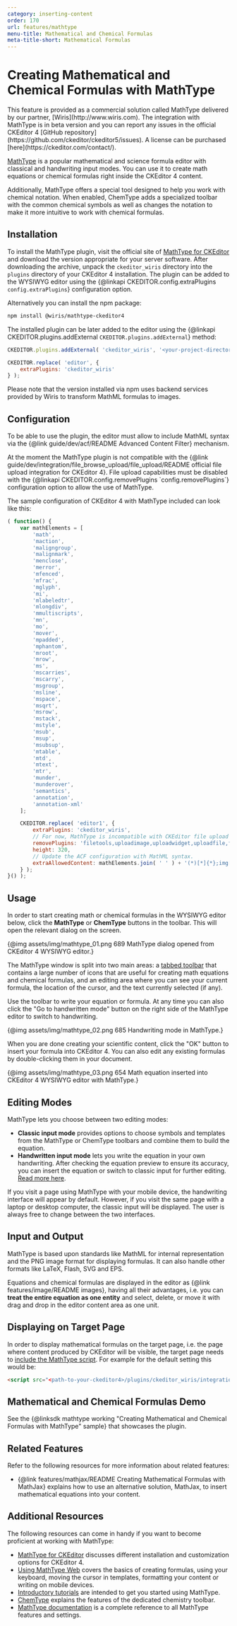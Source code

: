 ```yaml
---
category: inserting-content
order: 170
url: features/mathtype
menu-title: Mathematical and Chemical Formulas
meta-title-short: Mathematical Formulas
---
```

<!--
Copyright (c) 2003-2019, CKSource - Frederico Knabben. All rights reserved.
For licensing, see LICENSE.md.
-->

# Creating Mathematical and Chemical Formulas with MathType

<info-box info="">
	This feature is provided as a commercial solution called MathType delivered by our partner, [Wiris](http://www.wiris.com).
	The integration with MathType is in beta version and you can report any issues in the official CKEditor 4 [GitHub repository](https://github.com/ckeditor/ckeditor5/issues). A license can be purchased [here](https://ckeditor.com/contact/).
</info-box>

[MathType](http://www.wiris.com/en/mathtype) is a popular mathematical and science formula editor with classical and handwriting input modes. You can use it to create math equations or chemical formulas right inside the CKEditor 4 content.

Additionally, MathType offers a special tool designed to help you work with chemical notation. When enabled, ChemType adds a specialized toolbar with the common chemical symbols as well as changes the notation to make it more intuitive to work with chemical formulas.

## Installation

To install the MathType plugin, visit the official site of [MathType for CKEditor](https://docs.wiris.com/en/mathtype/mathtype_web/integrations/html/ckeditor) and download the version appropriate for your server software. After downloading the archive, unpack the `ckeditor_wiris` directory into the `plugins` directory of your CKEditor 4 installation. The plugin can be added to the WYSIWYG editor using the {@linkapi CKEDITOR.config.extraPlugins `config.extraPlugins`} configuration option.

Alternatively you can install the npm package:

```bash
npm install @wiris/mathtype-ckeditor4
```

The installed plugin can be later added to the editor using the {@linkapi CKEDITOR.plugins.addExternal `CKEDITOR.plugins.addExternal`} method:

```js
CKEDITOR.plugins.addExternal( 'ckeditor_wiris', '<your-project-directory>/node_modules/@wiris/mathtype-ckeditor4/plugin.js' );

CKEDITOR.replace( 'editor', {
	extraPlugins: 'ckeditor_wiris'
} );
```

Please note that the version installed via npm uses backend services provided by Wiris to transform MathML formulas to images.

## Configuration

To be able to use the plugin, the editor must allow to include MathML syntax via the {@link guide/dev/acf/README Advanced Content Filter} mechanism.

<info-box info="">
	At the moment the MathType plugin is not compatible with the {@link guide/dev/integration/file_browse_upload/file_upload/README official file upload integration for CKEditor 4}. File upload capabilities must be disabled with the {@linkapi CKEDITOR.config.removePlugins `config.removePlugins`} configuration option to allow the use of MathType.
</info-box>

The sample configuration of CKEditor 4 with MathType included can look like this:

```js
( function() {
	var mathElements = [
		'math',
		'maction',
		'maligngroup',
		'malignmark',
		'menclose',
		'merror',
		'mfenced',
		'mfrac',
		'mglyph',
		'mi',
		'mlabeledtr',
		'mlongdiv',
		'mmultiscripts',
		'mn',
		'mo',
		'mover',
		'mpadded',
		'mphantom',
		'mroot',
		'mrow',
		'ms',
		'mscarries',
		'mscarry',
		'msgroup',
		'msline',
		'mspace',
		'msqrt',
		'msrow',
		'mstack',
		'mstyle',
		'msub',
		'msup',
		'msubsup',
		'mtable',
		'mtd',
		'mtext',
		'mtr',
		'munder',
		'munderover',
		'semantics',
		'annotation',
		'annotation-xml'
	];

	CKEDITOR.replace( 'editor1', {
		extraPlugins: 'ckeditor_wiris',
		// For now, MathType is incompatible with CKEditor file upload plugins.
		removePlugins: 'filetools,uploadimage,uploadwidget,uploadfile,filebrowser,easyimage',
		height: 320,
		// Update the ACF configuration with MathML syntax.
		extraAllowedContent: mathElements.join( ' ' ) + '(*)[*]{*};img[data-mathml,data-custom-editor,role](Wirisformula)'
	} );
}() );
```

## Usage

In order to start creating math or chemical formulas in the WYSIWYG editor below, click the **MathType** or **ChemType** buttons in the toolbar. This will open the relevant dialog on the screen.

{@img assets/img/mathtype_01.png 689 MathType dialog opened from CKEditor 4 WYSIWYG editor.}

The MathType window is split into two main areas: a [tabbed toolbar](https://docs.wiris.com/en/mathtype/mathtype_web/toolbar) that contains a large number of icons that are useful for creating math equations and chemical formulas, and an editing area where you can see your current formula, the location of the cursor, and the text currently selected (if any).

Use the toolbar to write your equation or formula. At any time you can also click the "Go to handwritten mode" button on the right side of the MathType editor to switch to handwriting.

{@img assets/img/mathtype_02.png 685 Handwriting mode in MathType.}

When you are done creating your scientific content, click the "OK" button to insert your formula into CKEditor 4. You can also edit any existing formulas by double-clicking them in your document.

{@img assets/img/mathtype_03.png 654 Math equation inserted into CKEditor 4 WYSIWYG editor with MathType.}

## Editing Modes

MathType lets you choose between two editing modes:
* **Classic input mode** provides options to choose symbols and templates from the MathType or ChemType toolbars and combine them to build the equation.
* **Handwritten input mode** lets you write the equation in your own handwriting. After checking the equation preview to ensure its accuracy, you can insert the equation or switch to classic input for further editing. [Read more here](https://docs.wiris.com/en/mathtype/mathtype_web/handwritten-input).

If you visit a page using MathType with your mobile device, the handwriting interface will appear by default. However, if you visit the same page with a laptop or desktop computer, the classic input will be displayed. The user is always free to change between the two interfaces.

## Input and Output

MathType is based upon standards like MathML for internal representation and the PNG image format for displaying formulas. It can also handle other formats like LaTeX, Flash, SVG and EPS.

Equations and chemical formulas are displayed in the editor as {@link features/image/README images}, having all their advantages, i.e. you can **treat the entire equation as one entity** and select, delete, or move it with drag and drop in the editor content area as one unit.

## Displaying on Target Page

In order to display mathematical formulas on the target page, i.e. the page where content produced by CKEditor will be visible, the target page needs to [include the MathType script](https://docs.wiris.com/en/mathtype/mathtype_web/integrations/mathml-mode#add_a_script_to_head). For example for the default setting this would be:

```html
<script src="<path-to-your-ckeditor4>/plugins/ckeditor_wiris/integration/WIRISplugins.js?viewer=image"></script>
```

## Mathematical and Chemical Formulas Demo

See the {@linksdk mathtype working "Creating Mathematical and Chemical Formulas with MathType" sample} that showcases the plugin.

## Related Features

Refer to the following resources for more information about related features:

* {@link features/mathjax/README Creating Mathematical Formulas with MathJax} explains how to use an alternative solution, MathJax, to insert mathematical equations into your content.

## Additional Resources

The following resources can come in handy if you want to become proficient at working with MathType:
* [MathType for CKEditor](https://docs.wiris.com/en/mathtype/mathtype_web/integrations/html/ckeditor) discusses different installation and customization options for CKEditor 4.
* [Using MathType Web](https://docs.wiris.com/en/mathtype/mathtype_web/using_mathtype) covers the basics of creating formulas, using your keyboard, moving the cursor in templates, formatting your content or writing on mobile devices.
* [Introductory tutorials](https://docs.wiris.com/en/mathtype/mathtype_web/intro_tutorials) are intended to get you started using MathType.
* [ChemType](https://docs.wiris.com/en/mathtype/mathtype_web/chemistry) explains the features of the dedicated chemistry toolbar.
* [MathType documentation](https://docs.wiris.com/en/mathtype/mathtype_web/start) is a complete reference to all MathType features and settings.
